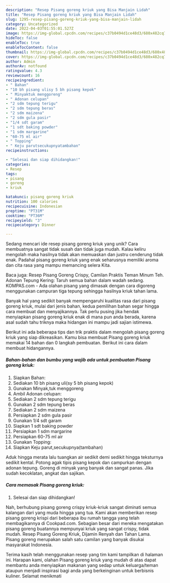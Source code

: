 ```yaml
---
description: "Resep Pisang goreng kriuk yang Bisa Manjain Lidah"
title: "Resep Pisang goreng kriuk yang Bisa Manjain Lidah"
slug: 1295-resep-pisang-goreng-kriuk-yang-bisa-manjain-lidah
category: Uncategorized
date: 2022-04-03T01:55:01.527Z
image: https://img-global.cpcdn.com/recipes/c37b0494d1ce48d3/680x482cq70/pisang-goreng-kriuk-foto-resep-utama.jpg
hideToc: false
enableToc: true
enableTocContent: false
thumbnail: https://img-global.cpcdn.com/recipes/c37b0494d1ce48d3/680x482cq70/pisang-goreng-kriuk-foto-resep-utama.jpg
cover: https://img-global.cpcdn.com/recipes/c37b0494d1ce48d3/680x482cq70/pisang-goreng-kriuk-foto-resep-utama.jpg
author: Admin
authorAv: notfound
ratingvalue: 4.3
reviewcount: 16
recipeingredient:
- " Bahan"
- "10 bh pisang ulisy 5 bh pisang kepok"
- " Minyaktuk menggoreng"
- " Adonan celupan"
- "2 sdm tepung terigu"
- "2 sdm tepung beras"
- "2 sdm maizena"
- "2 sdm gula pasir"
- "1/4 sdt garam"
- "1 sdt baking powder"
- "1 sdm margarine"
- "60-75 ml air"
- " Topping"
- " Keju parutsecukupnyatambahan"
recipeinstructions:

- "Selesai dan siap dihidangkan!"
categories:
- Resep
tags:
- pisang
- goreng
- kriuk

katakunci: pisang goreng kriuk 
nutrition: 100 calories
recipecuisine: Indonesian
preptime: "PT31M"
cooktime: "PT36M"
recipeyield: "3"
recipecategory: Dinner

---
```





Sedang mencari ide resep pisang goreng kriuk yang unik? Cara membuatnya sangat tidak susah dan tidak juga mudah. Kalau keliru mengolah maka hasilnya tidak akan memuaskan dan justru cenderung tidak enak. Padahal pisang goreng kriuk yang enak seharusnya memiliki aroma dan cita rasa yang mampu memancing selera Kita.





Baca juga: Resep Pisang Goreng Crispy, Camilan Praktis Teman Minum Teh. Adonan Tepung Kering: Taruh semua bahan dalam wadah sedang. KOMPAS.com - Ada olahan pisang yang dimasak dengan cara digoreng menggunakan campuran tiga tepung sehingga hasilnya kriuk tahan lama.

Banyak hal yang sedikit banyak mempengaruhi kualitas rasa dari pisang goreng kriuk, mulai dari jenis bahan, kedua pemilihan bahan segar hingga cara membuat dan menyajikannya. Tak perlu pusing jika hendak menyiapkan pisang goreng kriuk enak di mana pun anda berada, karena asal sudah tahu triknya maka hidangan ini mampu jadi sajian istimewa.






Berikut ini ada beberapa tips dan trik praktis dalam mengolah pisang goreng kriuk yang siap dikreasikan. Kamu bisa membuat Pisang goreng kriuk memakai 14 bahan dan 0 langkah pembuatan. Berikut ini cara dalam membuat hidangannya.

<!--inarticleads1-->

##### Bahan-bahan dan bumbu yang wajib ada untuk pembuatan Pisang goreng kriuk:

1. Siapkan  Bahan:
1. Sediakan 10 bh pisang uli(sy 5 bh pisang kepok)
1. Gunakan  Minyak,tuk menggoreng
1. Ambil  Adonan celupan:
1. Sediakan 2 sdm tepung terigu
1. Gunakan 2 sdm tepung beras
1. Sediakan 2 sdm maizena
1. Persiapkan 2 sdm gula pasir
1. Gunakan 1/4 sdt garam
1. Siapkan 1 sdt baking powder
1. Persiapkan 1 sdm margarine
1. Persiapkan 60-75 ml air
1. Gunakan  Topping:
1. Siapkan  Keju parut,secukupnya(tambahan)


Aduk hingga merata lalu tuangkan air sedikit demi sedikit hingga teksturnya sedikit kental. Potong agak tipis pisang kepok dan campurkan dengan adonan tepung. Goreng di minyak yang banyak dan sangat panas. Jika sudah kecoklatan, angkat dan sajikan. 

<!--inarticleads2-->

##### Cara memasak Pisang goreng kriuk:


1. Selesai dan siap dihidangkan!

Nah, berhubung pisang goreng crispy kriuk-kriuk sangat diminati semua kalangan dari yang muda hingga yang tua. Kami akan memberikan resep pisang goreng krispi dari beberapa ibu rumah tangga yang telah membagikannya di Cookpad.com. Sebagian besar dari mereka mengatakan pisang goreng buatannya mempunyai kriuk yang sangat crispy, tidak mudah. Resep Pisang Goreng Kriuk, Dijamin Renyah dan Tahan Lama. Pisang goreng merupakan salah satu camilan yang banyak disukai masyarakat Indonesia. 

Terima kasih telah menggunakan resep yang tim kami tampilkan di halaman ini. Harapan kami, olahan Pisang goreng kriuk yang mudah di atas dapat membantu anda menyiapkan makanan yang sedap untuk keluarga/teman ataupun menjadi inspirasi bagi anda yang berkeinginan untuk berbisnis kuliner. Selamat menikmati
